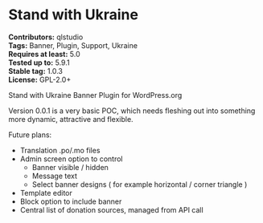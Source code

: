 # Stand with Ukraine #
**Contributors:** qlstudio  
**Tags:** Banner, Plugin, Support, Ukraine  
**Requires at least:** 5.0  
**Tested up to:** 5.9.1  
**Stable tag:** 1.0.3     
**License:** GPL-2.0+  

Stand with Ukraine Banner Plugin for WordPress.org

Version 0.0.1 is a very basic POC, which needs fleshing out into something more dynamic, attractive and flexible.

Future plans:

- Translation .po/.mo files
- Admin screen option to control
	- Banner visible / hidden
	- Message text
	- Select banner designs ( for example horizontal / corner triangle )
- Template editor
- Block option to include banner
- Central list of donation sources, managed from API call
